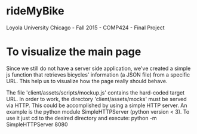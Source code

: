 # rideMyBike
Loyola University Chicago - Fall 2015 - COMP424 - Final Project


# To visualize the main page
Since we still do not have a server side application, we've created a simple js function that retrieves bicycles' information (a JSON file) from a specific URL. This help us to visualize how the page really should behave.

The file 'client/assets/scripts/mockup.js' contains the hard-coded target URL. In order to work, the directory 'client/assets/mocks' must be served via HTTP. This could be accomplished by using a simple HTTP server. An example is the python module SimpleHTTPServer (python version < 3). To use it just cd to the desired directory and execute: python -m SimpleHTTPServer 8080
